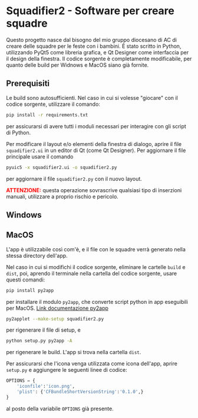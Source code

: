 # Squadifier2 - Software per creare squadre
Questo progetto nasce dal bisogno del mio gruppo diocesano di AC di creare delle squadre per le feste con i bambini.
È stato scritto in Python, utilizzando PyQt5 come libreria grafica, e Qt Designer come interfaccia per il design della finestra.
Il codice sorgente è completamente modificabile, per quanto delle build per Widnows e MacOS siano già fornite.

## Prerequisiti
Le build sono autosufficienti. Nel caso in cui si volesse "giocare" con il codice sorgente, utilizzare il comando:

```bash
pip install -r requirements.txt
```
per assicurarsi di avere tutti i moduli necessari per interagire con gli script di Python.

Per modificare il layout e/o elementi della finestra di dialogo, aprire il file `squadifier2.ui` in un editor di Qt (come Qt Designer). Per aggiornare il file principale usare il comando

```bash
pyuic5 -x squadifier2.ui -o squadifier2.py
```
per aggiornare il file `squadifier2.py` con il nuovo layout.<br />

<span style="color: red"><b>ATTENZIONE:</b></span> questa operazione sovrascrive qualsiasi tipo di inserzioni manuali, utilizzare a proprio rischio e pericolo.

## Windows


## MacOS
L'app è utilizzabile così com'è, e il file con le squadre verrà generato nella stessa directory dell'app.

Nel caso in cui si modifichi il codice sorgente, eliminare le cartelle `build` e `dist`, poi, aprendo il terminale nella cartella del codice sorgente, usare questi comandi:
```bash
pip install py2app
```
per installare il modulo `py2app`, che converte script python in app eseguibili per MacOS. [Link documentazione py2app](https://py2app.readthedocs.io/en/latest/)

```bash
py2applet --make-setup squadifier2.py
```
per rigenerare il file di setup, e

```bash
python setup.py py2app -A
```
per rigenerare le build. L'app si trova nella cartella `dist`.

Per assicurarsi che l'icona venga utilizzata come icona dell'app, aprire `setup.py` e aggiungere le seguenti linee di codice:

```python
OPTIONS = {
    'iconfile':'icon.png',
    'plist': {'CFBundleShortVersionString':'0.1.0',}
}
```

al posto della variabile `OPTIONS` già presente.